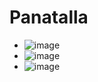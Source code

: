 # Panatalla 
- ![image](https://github.com/user-attachments/assets/527193eb-05b5-4a9e-8fbf-7489ad4949f0)
- ![image](https://github.com/user-attachments/assets/ff246954-af08-49b0-8a84-70e6452bbd99)
- ![image](https://github.com/user-attachments/assets/c26a7a43-ffca-4742-847c-86d6826b5c23)




